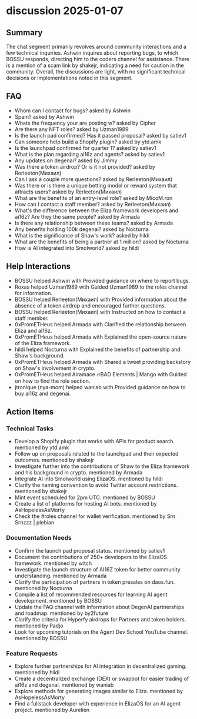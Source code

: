 # discussion 2025-01-07

## Summary
The chat segment primarily revolves around community interactions and a few technical inquiries. Ashwin inquires about reporting bugs, to which BOSSU responds, directing him to the coders channel for assistance. There is a mention of a scam link by shakejr, indicating a need for caution in the community. Overall, the discussions are light, with no significant technical decisions or implementations noted in this segment.

## FAQ
- Whom can I contact for bugs? asked by Ashwin
- Spam? asked by Ashwin
- Whats the frequency your are posting w? asked by Cipher
- Are there any NFT roles? asked by Uzman1989
- Is the launch pad confirmed? Has it passed proposal? asked by satiev1
- Can someone help build a Shopify plugin? asked by ytd.amk
- Is the launchpad confirmed for quarter 1? asked by satiev1
- What is the plan regarding ai16z and agents? asked by satiev1
- Any updates on degenai? asked by Jimmy
- Was there a token airdrop? Or is it not provided? asked by Rerleeton(Михаил)
- Can I ask a couple more questions? asked by Rerleeton(Михаил)
- Was there or is there a unique betting model or reward system that attracts users? asked by Rerleeton(Михаил)
- What are the benefits of an entry-level role? asked by MicoM.ron
- How can I contact a staff member? asked by Rerleeton(Михаил)
- What's the difference between the Eliza framework developers and ai16z? Are they the same people? asked by Armada
- Is there any relationship between these teams? asked by Armada
- Any benefits holding 100k degenai? asked by Nocturna
- What is the significance of Shaw's work? asked by hildi
- What are the benefits of being a partner at 1 million? asked by Nocturna
- How is AI integrated into Smolworld? asked by hildi

## Help Interactions
- BOSSU helped Ashwin with Provided guidance on where to report bugs.
- Roxas helped Uzman1989 with Guided Uzman1989 to the roles channel for information.
- BOSSU helped Rerleeton(Михаил) with Provided information about the absence of a token airdrop and encouraged further questions.
- BOSSU helped Rerleeton(Михаил) with Instructed on how to contact a staff member.
- 0xPromETHeus helped Armada with Clarified the relationship between Eliza and ai16z.
- 0xPromETHeus helped Armada with Explained the open-source nature of the Eliza framework.
- hildi helped Nocturna with Explained the benefits of partnership and Shaw's background.
- 0xPromETHeus helped Armada with Shared a tweet providing backstory on Shaw's involvement in crypto.
- 0xPromETHeus helped Airamace 🔥BAD Elements | Mango with Guided on how to find the role section.
- jtronique (nya-mom) helped waniab with Provided guidance on how to buy ai16z and degenai.

## Action Items

### Technical Tasks
- Develop a Shopify plugin that works with APIs for product search. mentioned by ytd.amk
- Follow up on proposals related to the launchpad and their expected outcomes. mentioned by shakejr
- Investigate further into the contributions of Shaw to the Eliza framework and his background in crypto. mentioned by Armada
- Integrate AI into Smolworld using ElizaOS. mentioned by hildi
- Clarify the naming convention to avoid Twitter account restrictions. mentioned by shakejr
- Mint event scheduled for 2pm UTC. mentioned by BOSSU
- Create a list of platforms for hosting AI bots. mentioned by AsHopelessAsMorty
- Check the #roles channel for wallet verification. mentioned by Srn Srnzzz | plebian

### Documentation Needs
- Confirm the launch pad proposal status. mentioned by satiev1
- Document the contributions of 250+ developers to the ElizaOS framework. mentioned by witch
- Investigate the launch structure of AI16Z token for better community understanding. mentioned by Armada
- Clarify the participation of partners in token presales on daos.fun. mentioned by Nocturna
- Compile a list of recommended resources for learning AI agent development. mentioned by BOSSU
- Update the FAQ channel with information about DegenAI partnerships and roadmap. mentioned by by2future
- Clarify the criteria for Hyperfy airdrops for Partners and token holders. mentioned by Padjo
- Look for upcoming tutorials on the Agent Dev School YouTube channel. mentioned by BOSSU

### Feature Requests
- Explore further partnerships for AI integration in decentralized gaming. mentioned by hildi
- Create a decentralized exchange (DEX) or swapbot for easier trading of ai16z and degenai. mentioned by waniab
- Explore methods for generating images similar to Eliza. mentioned by AsHopelessAsMorty
- Find a fullstack developer with experience in ElizaOS for an AI agent project. mentioned by Aurelien
